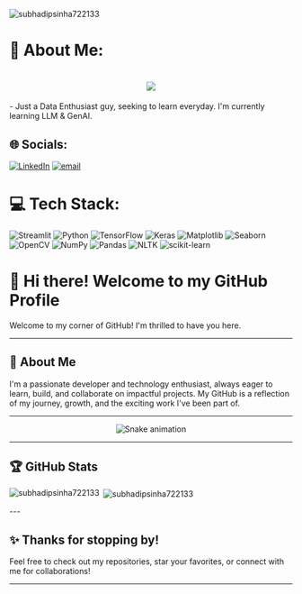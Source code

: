 <p align="left"> <img src="https://komarev.com/ghpvc/?username=subhadipsinha722133&label=Profile%20views&color=0e75b6&style=flat" alt="subhadipsinha722133" /> </p>

# 💫 About Me:
<h1 align="center">
  <img src="https://readme-typing-svg.herokuapp.com?font=Righteous&size=35&center=true&vCenter=true&width=500&height=70&duration=4000&lines=Hi+There!+👋;+I'm+Subhadip+Sinha!" />
</h1>
- Just a Data Enthusiast guy, seeking to learn everyday.
I'm currently learning LLM &  GenAI.


## 🌐 Socials:
[![LinkedIn](https://img.shields.io/badge/LinkedIn-%230077B5.svg?logo=linkedin&logoColor=white)](https://www.linkedin.com/in/subhadip-sinha-aa678b280/)
[![email](https://img.shields.io/badge/Email-D14836?logo=gmail&logoColor=white)](mailto:sinhasubhadip@gmail.com) 

# 💻 Tech Stack:
![Streamlit](https://img.shields.io/badge/Streamlit-%23FE4B4B.svg?style=for-the-badge&logo=streamlit&logoColor=white) 
![Python](https://img.shields.io/badge/python-3670A0?style=for-the-badge&logo=python&logoColor=ffdd54) 
![TensorFlow](https://img.shields.io/badge/TensorFlow-%23FF6F00.svg?style=for-the-badge&logo=TensorFlow&logoColor=white) 
![Keras](https://img.shields.io/badge/Keras-%23D00000.svg?style=for-the-badge&logo=Keras&logoColor=white) 
![Matplotlib](https://img.shields.io/badge/Matplotlib-%23ffffff.svg?style=for-the-badge&logo=Matplotlib&logoColor=black) 
![Seaborn](https://img.shields.io/badge/Seaborn-0099CC?style=for-the-badge&logo=seaborn&logoColor=white) 
![OpenCV](https://img.shields.io/badge/opencv-%23white.svg?style=for-the-badge&logo=opencv&logoColor=white) 
![NumPy](https://img.shields.io/badge/numpy-%23013243.svg?style=for-the-badge&logo=numpy&logoColor=white) 
![Pandas](https://img.shields.io/badge/pandas-%23150458.svg?style=for-the-badge&logo=pandas&logoColor=white) 
![NLTK](https://img.shields.io/badge/NLTK-85C1E9?style=for-the-badge&logo=nltk&logoColor=black) 
![scikit-learn](https://img.shields.io/badge/scikit--learn-%23F7931E.svg?style=for-the-badge&logo=scikit-learn&logoColor=white) 


# 👋 Hi there! Welcome to my GitHub Profile

Welcome to my corner of GitHub! I'm thrilled to have you here.

---

## 🚀 About Me

I'm a passionate developer and technology enthusiast, always eager to learn, build, and collaborate on impactful projects. My GitHub is a reflection of my journey, growth, and the exciting work I've been part of.

---
<!-- Snake Game Repo View -->

<div align="center">
  <img src="https://profile-readme-generator.com/assets/snake.svg" alt="Snake animation" />
</div>

---

## 🏆 GitHub Stats
<p><img align="left" src="https://github-readme-stats.vercel.app/api/top-langs?username=subhadipsinha722133&show_icons=true&locale=en&layout=compact" alt="subhadipsinha722133" /></p>

<p>&nbsp;<img align="center" src="https://github-readme-stats.vercel.app/api?username=subhadipsinha722133&show_icons=true&locale=en" alt="subhadipsinha722133" /></p>
---




## ✨ Thanks for stopping by!

Feel free to check out my repositories, star your favorites, or connect with me for collaborations!

---

<!--
This README is a template. Let's personalize it!
-->
